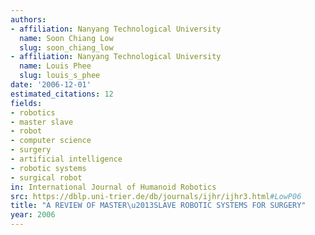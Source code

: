 ```yaml
---
authors:
- affiliation: Nanyang Technological University
  name: Soon Chiang Low
  slug: soon_chiang_low
- affiliation: Nanyang Technological University
  name: Louis Phee
  slug: louis_s_phee
date: '2006-12-01'
estimated_citations: 12
fields:
- robotics
- master slave
- robot
- computer science
- surgery
- artificial intelligence
- robotic systems
- surgical robot
in: International Journal of Humanoid Robotics
src: https://dblp.uni-trier.de/db/journals/ijhr/ijhr3.html#LowP06
title: "A REVIEW OF MASTER\u2013SLAVE ROBOTIC SYSTEMS FOR SURGERY"
year: 2006
---
```

